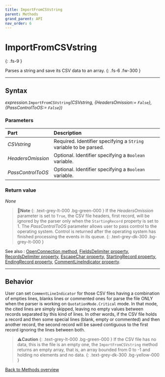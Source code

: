 ```yaml
---
title: ImportFromCSVstring
parent: Methods
grand_parent: API
nav_order: 6
---
```


# ImportFromCSVstring
{: .fs-9 }

Parses a string and save its CSV data to an array.
{: .fs-6 .fw-300 }

---

## Syntax

*expression*.`ImportFromCSVstring`*(CSVstring, {HeadersOmission:= `False`}, {PassControlToOS:= `False`})*

### Parameters

<table>
<thead>
<tr>
<th style="text-align: left;">Part</th>
<th style="text-align: left;">Description</th>
</tr>
</thead>
<tbody>
<tr>
<td style="text-align: left;"><em>CSVstring</em></td>
<td style="text-align: left;">Required. Identifier specifying a <code>String</code> variable to be parsed.</td>
</tr>
<tr>
<td style="text-align: left;"><em>HeadersOmission</em></td>
<td style="text-align: left;">Optional. Identifier specifying a <code>Boolean</code> variable.</td>
</tr>
<tr>
<td style="text-align: left;"><em>PassControlToOS</em></td>
<td style="text-align: left;">Optional. Identifier specifying a <code>Boolean</code> variable.</td>
</tr>
</tbody>
</table>

### Return value

_None_

>📝**Note**
>{: .text-grey-lt-000 .bg-green-000 }
>If the *HeadersOmission* parameter is set to `True`, the CSV file headers, first record, will be ignored by the parser only when the `StartingRecord` property is set to 1. 
>The *PassControlToOS* parameter allows user to pass control to the operating system. Control is returned after the operating system has finished processing the events in its queue.
{: .text-grey-dk-300 .bg-grey-lt-000 }

See also
: [OpenConnection method](https://ws-garcia.github.io/VBA-CSV-interface/api/methods/openconnection.html), [FieldsDelimiter property](https://ws-garcia.github.io/VBA-CSV-interface/api/properties/fieldsdelimiter.html), [RecordsDelimiter property](https://ws-garcia.github.io/VBA-CSV-interface/api/properties/recordsdelimiter.html), [EscapeChar property](https://ws-garcia.github.io/VBA-CSV-interface/api/properties/escapechar.html), [StartingRecord property](https://ws-garcia.github.io/VBA-CSV-interface/api/properties/startingrecord.html), [EndingRecord property](https://ws-garcia.github.io/VBA-CSV-interface/api/properties/endingrecord.html), [CommentLineIndicator property](https://ws-garcia.github.io/VBA-CSV-interface/api/properties/commentlineindicator.html).

---

## Behavior

User can set `CommentLineIndicator` for those CSV files having a combination of empties lines, blanks lines or commented ones for parse the file ONLY when the parser is working on `QuotationMode.Critical` mode. In that mode, the cited lines are simply skipped, leaving no empty values between records separated by this kind of lines. In other words, if the CSV file holds a record and then some special lines (blank, empty or commented) and then another record, the second record will be saved contiguous to the first record ignoring the lines between both.

>⚠️**Caution**
>{: .text-grey-lt-000 .bg-green-000 }
>If the CSV file has no data, this is the file is an empty one, the `ImportFromCSVstring` method returns an empty array, that is, an array bounded from 0 to -1 and holding no elements and no data.
{: .text-grey-dk-300 .bg-yellow-000 }

[Back to Methods overview](https://ws-garcia.github.io/VBA-CSV-interface/api/methods/)